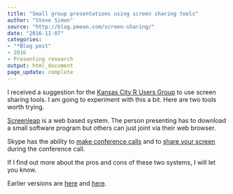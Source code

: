 ```yaml
---
title: "Small group presentations using screen sharing tools"
author: "Steve Simon"
source: "http://blog.pmean.com/screen-sharing/"
date: "2016-11-07"
categories:
- "*Blog post"
- 2016
- Presenting research
output: html_document
page_update: complete
---
```


I received a suggestion for the [Kansas City R Users Group][kcrug] to use screen sharing tools. I am going to experiment with this a bit. Here are two tools worth trying.

<!---More--->

[Screenleap][scr1] is a web based system. The person presenting has to download a small software program but others can just joint via their web browser.

Skype has the ability to [make conference calls][sky1] and to [share your screen][sky2] during the conference call.

If I find out more about the pros and cons of these two systems, I will let you know.


[kcrug]: https://www.meetup.com/Kansas-City-R-Users-Group/
[scr1]: http://www.screenleap.com/
[sky1]: https://www.skype.com/en/features/group-calls/
[sky2]: https://www.skype.com/en/features/screen-sharing/
 
Earlier versions are [here][sim1] and [here][sim2].
 
[sim1]: http://blog.pmean.com/screen-sharing/
[sim2]: http://new.pmean.com/screen-sharing/
 
